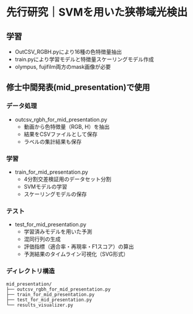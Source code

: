 # 先行研究｜SVMを用いた狭帯域光検出

## 学習
- OutCSV_RGBH.pyにより16種の色特徴量抽出
- train.pyにより学習モデルと特徴量スケーリングモデル作成
- olympus, fujifilm両方のmask画像が必要

## 修士中間発表(mid_presentation)で使用
### データ処理
- outcsv_rgbh_for_mid_presentation.py
  - 動画から色特徴量（RGB, H）を抽出
  - 結果をCSVファイルとして保存
  - ラベルの集計結果も保存

### 学習
- train_for_mid_presentation.py
  - 4分割交差検証用のデータセット分割
  - SVMモデルの学習
  - スケーリングモデルの保存

### テスト
- test_for_mid_presentation.py
  - 学習済みモデルを用いた予測
  - 混同行列の生成
  - 評価指標（適合率・再現率・F1スコア）の算出
  - 予測結果のタイムライン可視化（SVG形式）

### ディレクトリ構造
```
mid_presentation/
├── outcsv_rgbh_for_mid_presentation.py
├── train_for_mid_presentation.py
├── test_for_mid_presentation.py
└── results_visualizer.py
```
